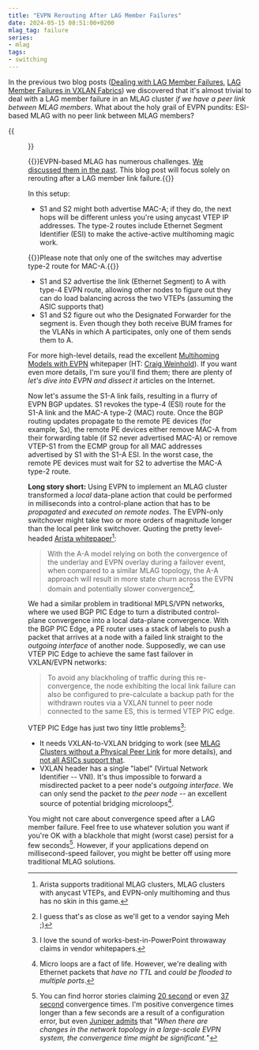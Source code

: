 ```yaml
---
title: "EVPN Rerouting After LAG Member Failures"
date: 2024-05-15 08:51:00+0200
mlag_tag: failure
series:
- mlag
tags:
- switching
---
```

In the previous two blog posts ([Dealing with LAG Member Failures](/2024/05/mlag-lag-member-rerouting.html), [LAG Member Failures in VXLAN Fabrics](/2024/05/mlag-vxlan-rerouting.html))  we discovered that it's almost trivial to deal with a LAG member failure in an MLAG cluster *if we have a peer link between MLAG members*. What about the holy grail of EVPN pundits: ESI-based MLAG with no peer link between MLAG members?
<!--more-->
{{<figure src="/2024/05/mlag-evpn-only.png" caption="EVPN-based MLAG">}}

{{<note warn>}}EVPN-based MLAG has numerous challenges. [We discussed them in the past](/2022/11/mlag-vxlan-evpn.html). This blog post will focus solely on rerouting after a LAG member link failure.{{</note>}}

In this setup:

* S1 and S2 might both advertise MAC-A; if they do, the next hops will be different unless you're using anycast VTEP IP addresses. The type-2 routes include Ethernet Segment Identifier (ESI) to make the active-active multihoming magic work.

{{<note info>}}Please note that only one of the switches may advertise type-2 route for MAC-A.{{</note>}}

* S1 and S2 advertise the link (Ethernet Segment) to A with type-4 EVPN route, allowing other nodes to figure out they can do load balancing across the two VTEPs (assuming the ASIC supports that)
* S1 and S2 figure out who the Designated Forwarder for the segment is. Even though they both receive BUM frames for the VLANs in which A participates, only one of them sends them to A.

For more high-level details, read the excellent [Multihoming Models with EVPN](https://www.arista.com/assets/data/pdf/Whitepapers/EVPN-DC-Multihoming-for-Resiliency-WP.pdf) whitepaper (HT: [Craig Weinhold](https://www.linkedin.com/in/craig-weinhold-0230236/)). If you want even more details, I'm sure you'll find them; there are plenty of *let's dive into EVPN and dissect it* articles on the Internet. 

Now let's assume the S1-A link fails, resulting in a flurry of EVPN BGP updates. S1 revokes the type-4 (ESI) route for the S1-A link and the MAC-A type-2 (MAC) route. Once the BGP routing updates propagate to the remote PE devices (for example, Sx), the remote PE devices either remove MAC-A from their forwarding table (if S2 never advertised MAC-A) or remove VTEP-S1 from the ECMP group for all MAC addresses advertised by S1 with the S1-A ESI. In the worst case, the remote PE devices must wait for S2 to advertise the MAC-A type-2 route.

**Long story short:** Using EVPN to implement an MLAG cluster transformed a *local* data-plane action that could be performed in milliseconds into a control-plane action that has to be *propagated* and *executed on remote nodes*. The EVPN-only switchover might take two or more orders of magnitude longer than the local peer link switchover. Quoting the pretty level-headed [Arista whitepaper](https://www.arista.com/assets/data/pdf/Whitepapers/EVPN-DC-Multihoming-for-Resiliency-WP.pdf)[^NBG]:

[^NBG]: Arista supports traditional MLAG clusters, MLAG clusters with anycast VTEPs, and EVPN-only multihoming and thus has no skin in this game.

> With the A-A model relying on both the convergence of the underlay and EVPN overlay during a failover event, when compared to a similar MLAG topology, the A-A approach will result in more state churn across the EVPN domain and potentially slower convergence[^MEH].

[^MEH]: I guess that's as close as we'll get to a vendor saying Meh ;)

We had a similar problem in traditional MPLS/VPN networks, where we used BGP PIC Edge to turn a distributed control-plane convergence into a local data-plane convergence. With the BGP PIC Edge, a PE router uses a stack of labels to push a packet that arrives at a node with a failed link straight to the *outgoing interface* of another node. Supposedly, we can use VTEP PIC Edge to achieve the same fast failover in VXLAN/EVPN networks:

> To avoid any blackholing of traffic during this re-convergence, the node exhibiting the local link failure can also be configured to pre-calculate a backup path for the withdrawn routes via a VXLAN tunnel to peer node connected to the same ES, this is termed VTEP PIC edge.

[^TAC]: I love the sound of works-best-in-PowerPoint throwaway claims in vendor whitepapers.

VTEP PIC Edge has just two tiny little problems[^TAC]:

* It needs VXLAN-to-VXLAN bridging to work (see [MLAG Clusters without a Physical Peer Link](/2023/05/mlag-without-peer-link.html) for more details), and [not all ASICs support that](https://blog.ipspace.net/2022/06/vxlan-bridging-dci.html).
* VXLAN header has a single "label" (Virtual Network Identifier -- VNI). It's thus impossible to forward a misdirected packet to a peer node's *outgoing interface*. We can only send the packet *to the peer node* -- an excellent source of potential bridging microloops[^ML].

[^ML]: Micro loops are a fact of life. However, we're dealing with Ethernet packets that *have no TTL* and *could be flooded to multiple ports*.

You might not care about convergence speed after a LAG member failure. Feel free to use whatever solution you want if you're OK with a blackhole that might (worst case) persist for a few seconds[^FW]. However, if your applications depend on millisecond-speed failover, you might be better off using more traditional MLAG solutions.

[^FW]: You can find horror stories claiming [20 second](https://community.cisco.com/t5/xr-os-and-platforms/evpn-convergence-time-in-a-multihome-setup-is-about-20-seconds-2/td-p/4655483) or even [37 second](https://nwktimes.blogspot.com/2019/06/evpn-esi-multihoming-part-ii-fast.html?showComment=1684930416882#c1399268855376082187) convergence times. I'm positive convergence times longer than a few seconds are a result of a configuration error, but even [Juniper admits](https://www.juniper.net/documentation/us/en/software/junos/evpn-vxlan/topics/concept/evpn-bgp-multihoming-overview.html) that "*‌When there are changes in the network topology in a large-scale EVPN system, the convergence time might be significant.*"
